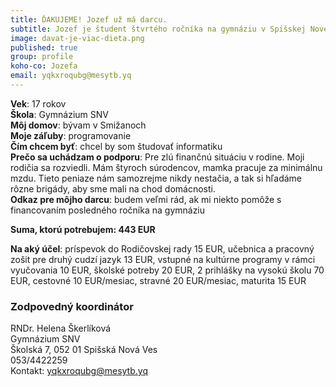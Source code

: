 ```yaml
---
title: ĎAKUJEME! Jozef už má darcu.
subtitle: Jozef je študent štvrtého ročníka na gymnáziu v Spišskej Novej Vsi.  
image: davat-je-viac-dieta.png
published: true
group: profile
koho-co: Jozefa
email: yqkxroqubg@mesytb.yq
---
```

**Vek**: 17 rokov  
**Škola**: Gymnázium SNV        
**Môj domov**: bývam v Smižanoch  
**Moje záľuby**: programovanie  
**Čím chcem byť**: chcel by som študovať informatiku  
**Prečo sa uchádzam o podporu**: Pre zlú finančnú situáciu v rodine. Moji rodičia sa rozviedli. Mám štyroch súrodencov, mamka pracuje za minimálnu mzdu. Tieto peniaze nám samozrejme nikdy nestačia, a tak si hľadáme rôzne brigády, aby sme mali na chod domácnosti.  
**Odkaz pre môjho darcu**: budem veľmi rád, ak mi niekto pomôže s financovaním posledného ročníka na gymnáziu

**Suma, ktorú potrebujem: 443 EUR** 

**Na aký účel**: príspevok do Rodičovskej rady 15 EUR, učebnica a pracovný zošit pre druhý cudzí jazyk 13 EUR,
vstupné na kultúrne programy v rámci vyučovania 10 EUR, školské potreby 20 EUR, 2 prihlášky na vysokú školu 70 EUR, cestovné 10 EUR/mesiac, stravné 20 EUR/mesiac, maturita 15 EUR

### Zodpovedný koordinátor

RNDr. Helena Škerlíková  
Gymnázium SNV  
Školská 7, 052 01 Spišská Nová Ves  
053/4422259  
Kontakt: <yqkxroqubg@mesytb.yq>  
